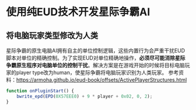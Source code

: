# 使用纯EUD技术开发星际争霸AI

## 将电脑玩家类型修改为人类
星际争霸的原生电脑AI拥有自主的单位控制逻辑，这些内置行为会严重干扰EUD脚本对单位的精确控制。为了实现EUD对单位精确地操作，​**必须尽可能消除星际争霸原生程序对电脑单位的控制干扰**。解决方案是在游戏开始的时候将目标电脑玩家的player type改为human，使星际争霸将电脑玩家识别为人类玩家。
参考资料：https://armoha.github.io/eud-book/offsets/ActivePlayerStructures.html
```js
function onPluginStart() {
    bwrite_epd(EPD(0X57EEE0) + 9 * player + 0x02, 0, 2);
}
```
